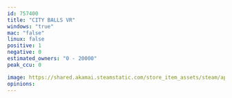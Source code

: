 ```yaml
---
id: 757400
title: "CITY BALLS VR"
windows: "true"
mac: "false"
linux: false
positive: 1
negative: 0
estimated_owners: "0 - 20000"
peak_ccu: 0

image: https://shared.akamai.steamstatic.com/store_item_assets/steam/apps/757400/header.jpg?t=1516467767
opinions:
---
```

